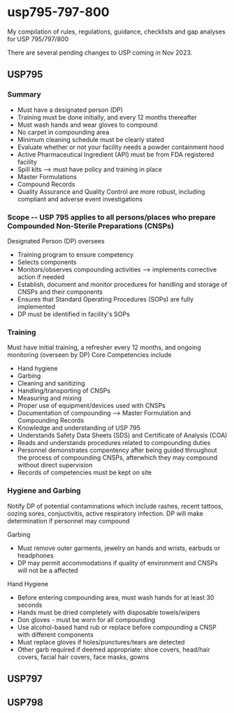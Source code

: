 # usp795-797-800
My compilation of rules, regulations, guidance, checklists and gap analyses for USP 795/797/800 

There are several pending changes to USP coming in Nov 2023. 

## USP795
### Summary
- Must have a designated person (DP)
- Training must be done initially, and every 12 months thereafter
- Must wash hands and wear gloves to compound
- No carpet in compounding area
- Minimum cleaning schedule must be clearly stated
- Evaluate whether or not your facility needs a powder containment hood
- Active Pharmaceutical Ingredient (API) must be from FDA registered facility
- Spill kits --> must have policy and training in place
- Master Formulations
- Compound Records
- Quality Assurance and Quality Control are more robust, including compliant and adverse event investigations

### Scope -- USP 795 applies to all persons/places who prepare Compounded Non-Sterile Preparations (CNSPs)
Designated Person (DP) oversees
- Training program to ensure competency 
- Selects components
- Monitors/observes compounding activities --> implements corrective action if needed
- Establish, document and monitor procedures for handling and storage of CNSPs and their components
- Ensures that Standard Operating Procedures (SOPs) are fully implemented
- DP must be identified in facility's SOPs

### Training
Must have initial training, a refresher every 12 months, and ongoing monitoring (overseen by DP)
Core Competencies include
- Hand hygiene
- Garbing
- Cleaning and sanitizing 
- Handling/transporting of CNSPs
- Measuring and mixing
- Proper use of equipment/devices used with CNSPs
- Documentation of compounding --> Master Formulation and Compounding Records
- Knowledge and understanding of USP 795
- Understands Safety Data Sheets (SDS) and Certificate of Analysis (COA)
- Reads and understands procedures related to compounding duties
- Personnel demonstrates compentency after being guided throughout the process of compounding CNSPs, afterwhich they may compound without direct supervision
- Records of competencies must be kept on site

### Hygiene and Garbing
Notify DP of potential contaminations which include rashes, recent tattoos, oozing sores, conjuctivitis, active respiratory infection. DP will make determination if personnel may compound

Garbing
- Must remove outer garments, jewelry on hands and wrists, earbuds or headphones
- DP may permit accommodations if quality of environment and CNSPs will not be a affected

Hand Hygiene
- Before entering compounding area, must wash hands for at least 30 seconds
- Hands must be dried completely with disposable towels/wipers
- Don gloves - must be worn for all compounding
- Use alcohol-based hand rub or replace before compounding a CNSP with different components
- Must replace gloves if holes/punctures/tears are detected
- Other garb required if deemed appropriate: shoe covers, head/hair covers, facial hair covers, face masks, gowns

## USP797

## USP798
